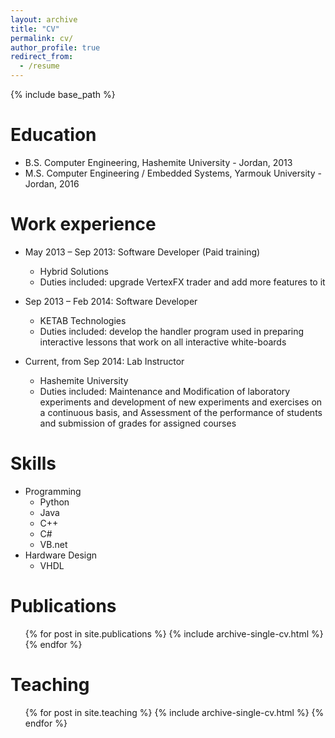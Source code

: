 ```yaml
---
layout: archive
title: "CV"
permalink: cv/
author_profile: true
redirect_from:
  - /resume
---
```


{% include base_path %}

Education
======
* B.S. Computer Engineering, Hashemite University - Jordan, 2013
* M.S. Computer Engineering / Embedded Systems, Yarmouk University - Jordan, 2016

Work experience
======
* May 2013 – Sep 2013: Software Developer (Paid training)
  * Hybrid Solutions
  * Duties included: upgrade VertexFX trader and add more features to it
  
* Sep 2013 – Feb 2014: Software Developer
  * KETAB Technologies
  * Duties included: develop the handler program used in preparing interactive lessons that work on all interactive white-boards
  
* Current, from Sep 2014: Lab Instructor
  * Hashemite University
  * Duties included: Maintenance and Modification of laboratory experiments and development of new experiments and exercises on a continuous basis, and Assessment of the performance of students and submission of grades for assigned courses

  
  
Skills
======

* Programming
  * Python
  * Java
  * C++
  * C#
  * VB.net
* Hardware Design 
  * VHDL 
  

Publications
======
  <ul>{% for post in site.publications %}
    {% include archive-single-cv.html %}
  {% endfor %}</ul>
  
  
Teaching
======
  <ul>{% for post in site.teaching %}
    {% include archive-single-cv.html %}
  {% endfor %}</ul>
  
